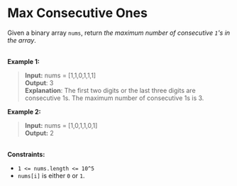 # Max Consecutive Ones

Given a binary array `nums`, return *the maximum number of consecutive `1`'s in the array*.

\
**Example 1:**

> **Input:** nums = [1,1,0,1,1,1]\
> **Output**: 3\
> **Explanation**: The first two digits or the last three digits are consecutive 1s. The maximum number of consecutive 1s is 3.

**Example 2:**

> **Input:** nums = [1,0,1,1,0,1]\
> **Output:** 2

\
**Constraints:**

- `1 <= nums.length <= 10^5`
- `nums[i]` is either `0` or `1`.
